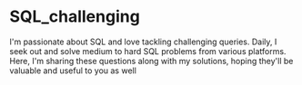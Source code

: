 # SQL_challenging
I'm passionate about SQL and love tackling challenging queries. Daily, I seek out and solve medium to hard SQL problems from various platforms. Here, I'm sharing these questions along with my solutions, hoping they'll be valuable and useful to you as well
